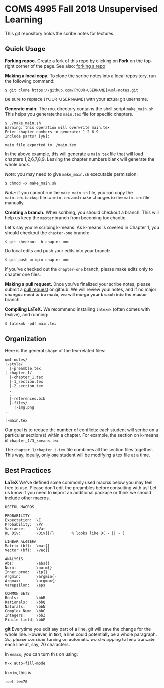 # COMS 4995 Fall 2018 Unsupervised Learning

This git repository holds the scribe notes for lectures.

## Quick Usage

**Forking repoo.** Create a fork of this repo by clicking on
  **Fork** on the top-right corner of the page. See also:
  [forking a repo](https://help.github.com/articles/fork-a-repo/)

**Making a local copy.** To clone the scribe notes into a local
  repository, run the following command:

```
$ git clone https://github.com/[YOUR-USERNAME]/uml-notes.git
```

  Be sure to replace [YOUR-USERNAME] with your actual git username.

**Generate main.** The root directory contains the shell script
  `make_main.sh`. This helps you generate the `main.tex` file for
  specific chapters.

```
$ ./make_main.sh
Warning: this operation will overwrite main.tex
Enter chapter numbers to generate: 1 2 6-9
Include parts? [yN]:

main file exported to ./main.tex
```

In the above example, this will generate a `main.tex` file that will
load chapters 1,2,6,7,8,9. Leaving the chapter numbers blank will
generate the whole book.

*Note*: you may need to give `make_main.sh` executable permission:

```
$ chmod +x make_main.sh
```

*Note*: if you cannot run the `make_main.sh` file, you can copy the
 `main.tex.backup` file to `main.tex` and make changes to the
 `main.tex` file manually.

**Creating a branch.** When scribing, you should checkout a
  branch. This will help us keep the `master` branch from becoming too
  chaotic.

Let's say you're scribing k-means. As k-means is covered in Chapter 1,
you should checkout the `chapter-one` branch: 

```
$ git checkout -b chapter-one
```

Do local edits and push your edits into your branch:

```
$ git push origin chapter-one
```

If you've checked out the `chapter-one` branch, please make edits only
to chapter one files.

**Making a pull request.** Once you've finalized your scribe notes,
  please submit a [pull request](https://yangsu.github.io/pull-request-tutorial/) on github.
  We will review your notes, and if no major changes need to be made,
  we will merge your branch into the master branch.


**Compiling LaTeX.** We recommend installing `latexmk` (often comes
  with texlive), and running:

```
$ latexmk -pdf main.tex
```

## Organization

Here is the general shape of the tex-related files:

```
uml-notes/
|-style/
  |-preamble.tex
|-chapter_1/
  |-chapter_1.tex
  |-1_section.tex
  |-2_section.tex
  .
  .
  |-references.bib
  |-files/
    |-img.png
.
.
|-main.tex
```

Our goal is to reduce the number of conflicts: each student will
scribe on a particular section(s) within a chapter. For example, the
section on k-means is `chapter_1/3_kmeans.tex`.

The `chapter_1/chapter_1.tex` file combines all the section files
together. This way, ideally, only one student will be modifying a tex
file at a time. 


## Best Practices

**LaTeX** We've defined some commonly used macros below you may feel
free to use. Please don't edit the preambles before consulting with
us! Let us know if you need to import an additional package or think
we should include other macros.

```
USEFUL MACROS

PROBABILITY
Expectation:  \E
Probability:  \Pr
Variance:     \Var
KL Div:       \Div{}{}        % looks like D( - || - )

LINEAR ALGEBRA
Matrix (bf):  \mat{}
Vector (bf):  \vec{}

ANALYSIS
Abs:          \abs{}
Norm:         \norm{}
Inner prod:   \ip{}
Argmin:       \argmin{}
Argmax:       \argmax{}
Varepsilon:   \eps

COMMON SETS
Reals:        \bbR
Rationals:    \bbQ
Naturals:     \bbN
Complex Num:  \bbC
Integers:     \bbZ
Finite field: \bbF
```

**git** Everytime you edit any part of a line, git will save the
  change for the whole line. However, in text, a line could
  potentially be a whole paragraph. So, please consider turning on
  automatic word wrapping to help truncate each line at, say, 70
  characters.

In `emacs`, you can turn this on using:
```
M-x auto-fill-mode
```
In `vim`, this is
```
:set tw=70
```
